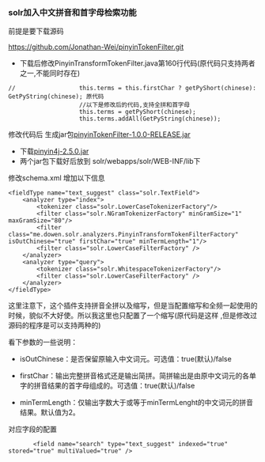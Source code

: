 ### solr加入中文拼音和首字母检索功能



前提是要下载源码

https://github.com/Jonathan-Wei/pinyinTokenFilter.git



* 下载后修改PinyinTransformTokenFilter.java第160行代码(原代码只支持两者之一,不能同时存在)

```
//					this.terms = this.firstChar ? getPyShort(chinese): GetPyString(chinese); 原代码
					//以下是修改后的代码,支持全拼和首字母
					this.terms = getPyShort(chinese);
					this.terms.addAll(GetPyString(chinese));
```

修改代码后 生成jar包[pinyinTokenFilter-1.0.0-RELEASE.jar]( https://github.com/liangpz521/doc/tree/master/jar/pinyinTokenFilter-1.0.0-RELEASE.jar)

* 下载[pinyin4j-2.5.0.jar](https://github.com/liangpz521/doc/tree/master/jar/pinyin4j-2.5.0.jar)
* 两个jar包下载好后放到  solr/webapps/solr/WEB-INF/lib下





修改schema.xml 增加以下信息

```
<fieldType name="text_suggest" class="solr.TextField">
	<analyzer type="index">
		<tokenizer class="solr.LowerCaseTokenizerFactory"/>
		<filter class="solr.NGramTokenizerFactory" minGramSize="1" maxGramSize="80"/>
		<filter class="me.dowen.solr.analyzers.PinyinTransformTokenFilterFactory" isOutChinese="true" firstChar="true" minTermLength="1"/>
		<filter class="solr.LowerCaseFilterFactory" />
	</analyzer>
	<analyzer type="query">
		<tokenizer class="solr.WhitespaceTokenizerFactory"/>
		<filter class="solr.LowerCaseFilterFactory" />
	</analyzer>
</fieldType>
```

这里注意下，这个插件支持拼音全拼以及缩写，但是当配置缩写和全频一起使用的时候，貌似不大好使。所以我这里也只配置了一个缩写(原代码是这样 ,但是修改过源码的程序是可以支持两种的)

看下参数的一些说明：

* isOutChinese：是否保留原输入中文词元。可选值：true(默认)/false


* firstChar：输出完整拼音格式还是输出简拼。简拼输出是由原中文词元的各单字的拼音结果的首字母组成的。可选值：true(默认)/false
* minTermLength：仅输出字数大于或等于minTermLenght的中文词元的拼音结果。默认值为2。



对应字段的配置

```
       <field name="search" type="text_suggest" indexed="true" stored="true" multiValued="true" />

```





